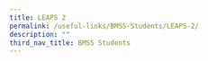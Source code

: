 ```yaml
---
title: LEAPS 2
permalink: /useful-links/BMSS-Students/LEAPS-2/
description: ""
third_nav_title: BMSS Students
---
```

